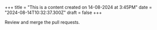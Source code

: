 +++
title = "This is a content created on 14-08-2024 at 3:45PM"
date = "2024-08-14T10:32:37.300Z"
draft = false
+++

  Review and merge the pull requests.
        